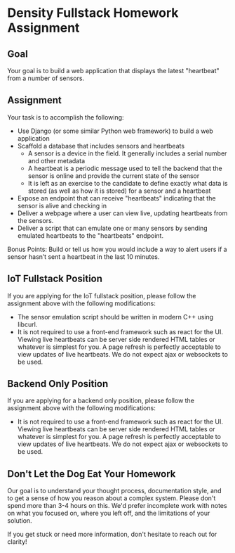 # Density Fullstack Homework Assignment

## Goal
Your goal is to build a web application that displays the latest "heartbeat" from a number of sensors.

## Assignment
Your task is to accomplish the following:
- Use Django (or some similar Python web framework) to build a web application
- Scaffold a database that includes sensors and heartbeats
    - A sensor is a device in the field.  It generally includes a serial number and other metadata
    - A heartbeat is a periodic message used to tell the backend that the sensor is online and provide the current state of the sensor
    - It is left as an exercise to the candidate to define exactly what data is stored (as well as how it is stored) for a sensor and a heartbeat 
- Expose an endpoint that can receive "heartbeats" indicating that the sensor is alive and checking in
- Deliver a webpage where a user can view live, updating heartbeats from the sensors.  
- Deliver a script that can emulate one or many sensors by sending emulated heartbeats to the "heartbeats" endpoint.

Bonus Points: Build or tell us how you would include a way to alert users if a sensor hasn’t sent a heartbeat in the last 10 minutes.

## IoT Fullstack Position
If you are applying for the IoT fullstack position, please follow the assignment above with the following modifications:

* The sensor emulation script should be written in modern C++ using libcurl.
* It is not required to use a front-end framework such as react for the UI.  Viewing live heartbeats can be server side rendered HTML tables or whatever is simplest for you.  A page refresh is perfectly acceptable to view updates of live heartbeats.  We do not expect ajax or websockets to be used.

## Backend Only Position
If you are applying for a backend only position, please follow the assignment above with the following modifications:

* It is not required to use a front-end framework such as react for the UI.  Viewing live heartbeats can be server side rendered HTML tables or whatever is simplest for you.  A page refresh is perfectly acceptable to view updates of live heartbeats.  We do not expect ajax or websockets to be used.

## Don't Let the Dog Eat Your Homework
Our goal is to understand your thought process, documentation style, and to get a sense of how you reason about a complex system. Please don't spend more than 3-4 hours on this. We'd prefer incomplete work with notes on what you focused on, where you left off, and the limitations of your solution.

If you get stuck or need more information, don't hesitate to reach out for clarity!
